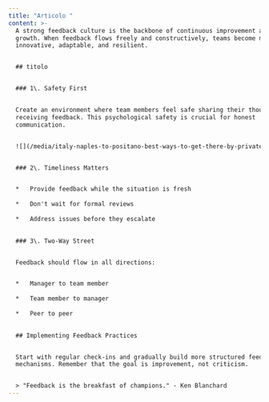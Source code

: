 ```yaml
---
title: "Articolo "
content: >-
  A strong feedback culture is the backbone of continuous improvement and team
  growth. When feedback flows freely and constructively, teams become more
  innovative, adaptable, and resilient.


  ## titolo


  ### 1\. Safety First


  Create an environment where team members feel safe sharing their thoughts and
  receiving feedback. This psychological safety is crucial for honest
  communication.


  ![](/media/italy-naples-to-positano-best-ways-to-get-there-by-private-transfer.jpg)


  ### 2\. Timeliness Matters


  *   Provide feedback while the situation is fresh
      
  *   Don't wait for formal reviews
      
  *   Address issues before they escalate
      

  ### 3\. Two-Way Street


  Feedback should flow in all directions:


  *   Manager to team member
      
  *   Team member to manager
      
  *   Peer to peer
      

  ## Implementing Feedback Practices


  Start with regular check-ins and gradually build more structured feedback
  mechanisms. Remember that the goal is improvement, not criticism.


  > "Feedback is the breakfast of champions." - Ken Blanchard
---
```


